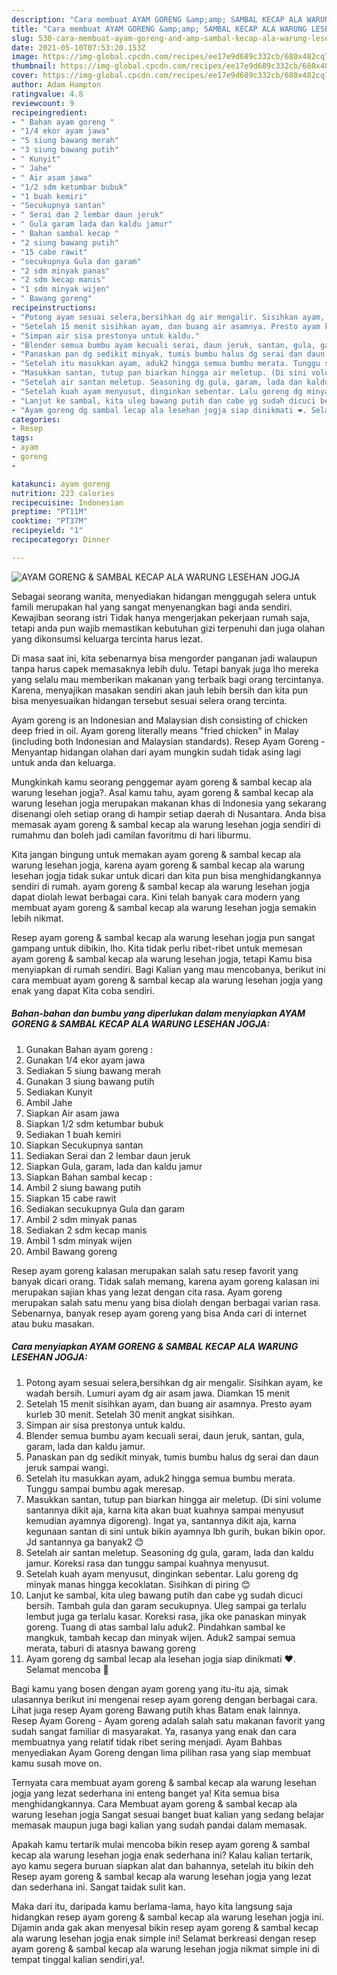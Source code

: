 ```yaml
---
description: "Cara membuat AYAM GORENG &amp;amp; SAMBAL KECAP ALA WARUNG LESEHAN JOGJA yang nikmat dan Mudah Dibuat"
title: "Cara membuat AYAM GORENG &amp;amp; SAMBAL KECAP ALA WARUNG LESEHAN JOGJA yang nikmat dan Mudah Dibuat"
slug: 530-cara-membuat-ayam-goreng-and-amp-sambal-kecap-ala-warung-lesehan-jogja-yang-nikmat-dan-mudah-dibuat
date: 2021-05-10T07:53:20.153Z
image: https://img-global.cpcdn.com/recipes/ee17e9d689c332cb/680x482cq70/ayam-goreng-sambal-kecap-ala-warung-lesehan-jogja-foto-resep-utama.jpg
thumbnail: https://img-global.cpcdn.com/recipes/ee17e9d689c332cb/680x482cq70/ayam-goreng-sambal-kecap-ala-warung-lesehan-jogja-foto-resep-utama.jpg
cover: https://img-global.cpcdn.com/recipes/ee17e9d689c332cb/680x482cq70/ayam-goreng-sambal-kecap-ala-warung-lesehan-jogja-foto-resep-utama.jpg
author: Adam Hampton
ratingvalue: 4.8
reviewcount: 9
recipeingredient:
- " Bahan ayam goreng "
- "1/4 ekor ayam jawa"
- "5 siung bawang merah"
- "3 siung bawang putih"
- " Kunyit"
- " Jahe"
- " Air asam jawa"
- "1/2 sdm ketumbar bubuk"
- "1 buah kemiri"
- "Secukupnya santan"
- " Serai dan 2 lembar daun jeruk"
- " Gula garam lada dan kaldu jamur"
- " Bahan sambal kecap "
- "2 siung bawang putih"
- "15 cabe rawit"
- "secukupnya Gula dan garam"
- "2 sdm minyak panas"
- "2 sdm kecap manis"
- "1 sdm minyak wijen"
- " Bawang goreng"
recipeinstructions:
- "Potong ayam sesuai selera,bersihkan dg air mengalir. Sisihkan ayam, ke wadah bersih. Lumuri ayam dg air asam jawa. Diamkan 15 menit"
- "Setelah 15 menit sisihkan ayam, dan buang air asamnya. Presto ayam kurleb 30 menit. Setelah 30 menit angkat sisihkan."
- "Simpan air sisa prestonya untuk kaldu."
- "Blender semua bumbu ayam kecuali serai, daun jeruk, santan, gula, garam, lada dan kaldu jamur."
- "Panaskan pan dg sedikit minyak, tumis bumbu halus dg serai dan daun jeruk sampai wangi."
- "Setelah itu masukkan ayam, aduk2 hingga semua bumbu merata. Tunggu sampai bumbu agak meresap."
- "Masukkan santan, tutup pan biarkan hingga air meletup. (Di sini volume santannya dikit aja, karna kita akan buat kuahnya sampai menyusut kemudian ayamnya digoreng). Ingat ya, santannya dikit aja, karna kegunaan santan di sini untuk bikin ayamnya lbh gurih, bukan bikin opor. Jd santannya ga banyak2 😊"
- "Setelah air santan meletup. Seasoning dg gula, garam, lada dan kaldu jamur. Koreksi rasa dan tunggu sampai kuahnya menyusut."
- "Setelah kuah ayam menyusut, dinginkan sebentar. Lalu goreng dg minyak manas hingga kecoklatan. Sisihkan di piring 😊"
- "Lanjut ke sambal, kita uleg bawang putih dan cabe yg sudah dicuci bersih. Tambah gula dan garam secukupnya. Uleg sampai ga terlalu lembut juga ga terlalu kasar. Koreksi rasa, jika oke panaskan minyak goreng. Tuang di atas sambal lalu aduk2. Pindahkan sambal ke mangkuk, tambah kecap dan minyak wijen. Aduk2 sampai semua merata, taburi di atasnya bawang goreng"
- "Ayam goreng dg sambal lecap ala lesehan jogja siap dinikmati ❤. Selamat mencoba 🥰"
categories:
- Resep
tags:
- ayam
- goreng
- 

katakunci: ayam goreng  
nutrition: 223 calories
recipecuisine: Indonesian
preptime: "PT11M"
cooktime: "PT37M"
recipeyield: "1"
recipecategory: Dinner

---
```



![AYAM GORENG &amp; SAMBAL KECAP ALA WARUNG LESEHAN JOGJA](https://img-global.cpcdn.com/recipes/ee17e9d689c332cb/680x482cq70/ayam-goreng-sambal-kecap-ala-warung-lesehan-jogja-foto-resep-utama.jpg)

Sebagai seorang wanita, menyediakan hidangan menggugah selera untuk famili merupakan hal yang sangat menyenangkan bagi anda sendiri. Kewajiban seorang istri Tidak hanya mengerjakan pekerjaan rumah saja, tetapi anda pun wajib memastikan kebutuhan gizi terpenuhi dan juga olahan yang dikonsumsi keluarga tercinta harus lezat.

Di masa  saat ini, kita sebenarnya bisa mengorder panganan jadi walaupun tanpa harus capek memasaknya lebih dulu. Tetapi banyak juga lho mereka yang selalu mau memberikan makanan yang terbaik bagi orang tercintanya. Karena, menyajikan masakan sendiri akan jauh lebih bersih dan kita pun bisa menyesuaikan hidangan tersebut sesuai selera orang tercinta. 

Ayam goreng is an Indonesian and Malaysian dish consisting of chicken deep fried in oil. Ayam goreng literally means &#34;fried chicken&#34; in Malay (including both Indonesian and Malaysian standards). Resep Ayam Goreng - Menyantap hidangan olahan dari ayam mungkin sudah tidak asing lagi untuk anda dan keluarga.

Mungkinkah kamu seorang penggemar ayam goreng &amp; sambal kecap ala warung lesehan jogja?. Asal kamu tahu, ayam goreng &amp; sambal kecap ala warung lesehan jogja merupakan makanan khas di Indonesia yang sekarang disenangi oleh setiap orang di hampir setiap daerah di Nusantara. Anda bisa memasak ayam goreng &amp; sambal kecap ala warung lesehan jogja sendiri di rumahmu dan boleh jadi camilan favoritmu di hari liburmu.

Kita jangan bingung untuk memakan ayam goreng &amp; sambal kecap ala warung lesehan jogja, karena ayam goreng &amp; sambal kecap ala warung lesehan jogja tidak sukar untuk dicari dan kita pun bisa menghidangkannya sendiri di rumah. ayam goreng &amp; sambal kecap ala warung lesehan jogja dapat diolah lewat berbagai cara. Kini telah banyak cara modern yang membuat ayam goreng &amp; sambal kecap ala warung lesehan jogja semakin lebih nikmat.

Resep ayam goreng &amp; sambal kecap ala warung lesehan jogja pun sangat gampang untuk dibikin, lho. Kita tidak perlu ribet-ribet untuk memesan ayam goreng &amp; sambal kecap ala warung lesehan jogja, tetapi Kamu bisa menyiapkan di rumah sendiri. Bagi Kalian yang mau mencobanya, berikut ini cara membuat ayam goreng &amp; sambal kecap ala warung lesehan jogja yang enak yang dapat Kita coba sendiri.

<!--inarticleads1-->

##### Bahan-bahan dan bumbu yang diperlukan dalam menyiapkan AYAM GORENG &amp; SAMBAL KECAP ALA WARUNG LESEHAN JOGJA:

1. Gunakan  Bahan ayam goreng :
1. Gunakan 1/4 ekor ayam jawa
1. Sediakan 5 siung bawang merah
1. Gunakan 3 siung bawang putih
1. Sediakan  Kunyit
1. Ambil  Jahe
1. Siapkan  Air asam jawa
1. Siapkan 1/2 sdm ketumbar bubuk
1. Sediakan 1 buah kemiri
1. Siapkan Secukupnya santan
1. Sediakan  Serai dan 2 lembar daun jeruk
1. Siapkan  Gula, garam, lada dan kaldu jamur
1. Siapkan  Bahan sambal kecap :
1. Ambil 2 siung bawang putih
1. Siapkan 15 cabe rawit
1. Sediakan secukupnya Gula dan garam
1. Ambil 2 sdm minyak panas
1. Sediakan 2 sdm kecap manis
1. Ambil 1 sdm minyak wijen
1. Ambil  Bawang goreng


Resep ayam goreng kalasan merupakan salah satu resep favorit yang banyak dicari orang. Tidak salah memang, karena ayam goreng kalasan ini merupakan sajian khas yang lezat dengan cita rasa. Ayam goreng merupakan salah satu menu yang bisa diolah dengan berbagai varian rasa. Sebenarnya, banyak resep ayam goreng yang bisa Anda cari di internet atau buku masakan. 

<!--inarticleads2-->

##### Cara menyiapkan AYAM GORENG &amp; SAMBAL KECAP ALA WARUNG LESEHAN JOGJA:

1. Potong ayam sesuai selera,bersihkan dg air mengalir. Sisihkan ayam, ke wadah bersih. Lumuri ayam dg air asam jawa. Diamkan 15 menit
1. Setelah 15 menit sisihkan ayam, dan buang air asamnya. Presto ayam kurleb 30 menit. Setelah 30 menit angkat sisihkan.
1. Simpan air sisa prestonya untuk kaldu.
1. Blender semua bumbu ayam kecuali serai, daun jeruk, santan, gula, garam, lada dan kaldu jamur.
1. Panaskan pan dg sedikit minyak, tumis bumbu halus dg serai dan daun jeruk sampai wangi.
1. Setelah itu masukkan ayam, aduk2 hingga semua bumbu merata. Tunggu sampai bumbu agak meresap.
1. Masukkan santan, tutup pan biarkan hingga air meletup. (Di sini volume santannya dikit aja, karna kita akan buat kuahnya sampai menyusut kemudian ayamnya digoreng). Ingat ya, santannya dikit aja, karna kegunaan santan di sini untuk bikin ayamnya lbh gurih, bukan bikin opor. Jd santannya ga banyak2 😊
1. Setelah air santan meletup. Seasoning dg gula, garam, lada dan kaldu jamur. Koreksi rasa dan tunggu sampai kuahnya menyusut.
1. Setelah kuah ayam menyusut, dinginkan sebentar. Lalu goreng dg minyak manas hingga kecoklatan. Sisihkan di piring 😊
1. Lanjut ke sambal, kita uleg bawang putih dan cabe yg sudah dicuci bersih. Tambah gula dan garam secukupnya. Uleg sampai ga terlalu lembut juga ga terlalu kasar. Koreksi rasa, jika oke panaskan minyak goreng. Tuang di atas sambal lalu aduk2. Pindahkan sambal ke mangkuk, tambah kecap dan minyak wijen. Aduk2 sampai semua merata, taburi di atasnya bawang goreng
1. Ayam goreng dg sambal lecap ala lesehan jogja siap dinikmati ❤. Selamat mencoba 🥰


Bagi kamu yang bosen dengan ayam goreng yang itu-itu aja, simak ulasannya berikut ini mengenai resep ayam goreng dengan berbagai cara. Lihat juga resep Ayam goreng Bawang putih khas Batam enak lainnya. Resep Ayam Goreng - Ayam goreng adalah salah satu makanan favorit yang sudah sangat familiar di masyarakat. Ya, rasanya yang enak dan cara membuatnya yang relatif tidak ribet sering menjadi. Ayam Bahbas menyediakan Ayam Goreng dengan lima pilihan rasa yang siap membuat kamu susah move on. 

Ternyata cara membuat ayam goreng &amp; sambal kecap ala warung lesehan jogja yang lezat sederhana ini enteng banget ya! Kita semua bisa menghidangkannya. Cara Membuat ayam goreng &amp; sambal kecap ala warung lesehan jogja Sangat sesuai banget buat kalian yang sedang belajar memasak maupun juga bagi kalian yang sudah pandai dalam memasak.

Apakah kamu tertarik mulai mencoba bikin resep ayam goreng &amp; sambal kecap ala warung lesehan jogja enak sederhana ini? Kalau kalian tertarik, ayo kamu segera buruan siapkan alat dan bahannya, setelah itu bikin deh Resep ayam goreng &amp; sambal kecap ala warung lesehan jogja yang lezat dan sederhana ini. Sangat taidak sulit kan. 

Maka dari itu, daripada kamu berlama-lama, hayo kita langsung saja hidangkan resep ayam goreng &amp; sambal kecap ala warung lesehan jogja ini. Dijamin anda gak akan menyesal bikin resep ayam goreng &amp; sambal kecap ala warung lesehan jogja enak simple ini! Selamat berkreasi dengan resep ayam goreng &amp; sambal kecap ala warung lesehan jogja nikmat simple ini di tempat tinggal kalian sendiri,ya!.


